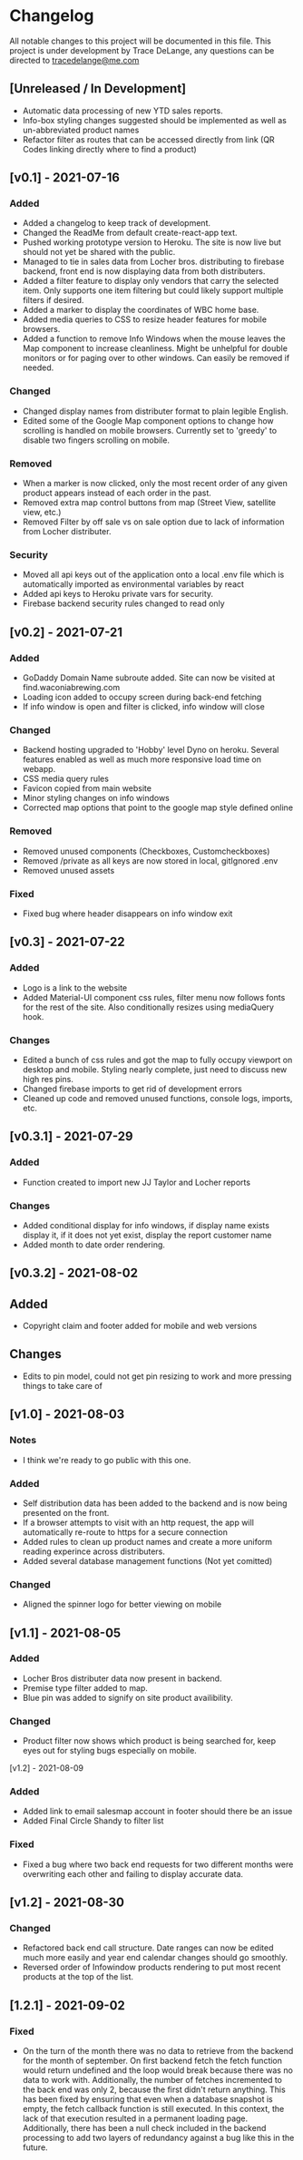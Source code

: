 # Changelog
All notable changes to this project will be documented in this file.
This project is under development by Trace DeLange, any questions can be directed to tracedelange@me.com

## [Unreleased / In Development]
- Automatic data processing of new YTD sales reports.
- Info-box styling changes suggested should be implemented as well as un-abbreviated product names
- Refactor filter as routes that can be accessed directly from link (QR Codes linking directly where to find a product)


## [v0.1] - 2021-07-16
### Added
- Added a changelog to keep track of development.
- Changed the ReadMe from default create-react-app text.
- Pushed working prototype version to Heroku. The site is now live but should not yet be shared with the public.
- Managed to tie in sales data from Locher bros. distributing to firebase backend, front end is now displaying data from both distributers.
- Added a filter feature to display only vendors that carry the selected item. Only supports one item filtering but could likely support multiple filters if desired.
- Added a marker to display the coordinates of WBC home base.
- Added media queries to CSS to resize header features for mobile browsers.
- Added a function to remove Info Windows when the mouse leaves the Map component to increase cleanliness. Might be unhelpful for double monitors or for paging over to other windows. Can easily be removed if needed.

### Changed
- Changed display names from distributer format to plain legible English. 
- Edited some of the Google Map component options to change how scrolling is handled on mobile browsers. Currently set to 'greedy' to disable two fingers scrolling on mobile.

### Removed
- When a marker is now clicked, only the most recent order of any given product appears instead of each order in the past.
- Removed extra map control buttons from map (Street View, satellite view, etc.)
- Removed Filter by off sale vs on sale option due to lack of information from Locher distributer.

### Security
- Moved all api keys out of the application onto a local .env file which is automatically imported as environmental variables by react
- Added api keys to Heroku private vars for security.
- Firebase backend security rules changed to read only



## [v0.2] - 2021-07-21

### Added
- GoDaddy Domain Name subroute added. Site can now be visited at find.waconiabrewing.com
- Loading icon added to occupy screen during back-end fetching
- If info window is open and filter is clicked, info window will close

### Changed
- Backend hosting upgraded to 'Hobby' level Dyno on heroku. Several features enabled as well as much more responsive load time on webapp.
- CSS media query rules
- Favicon copied from main website
- Minor styling changes on info windows
- Corrected map options that point to the google map style defined online
### Removed
- Removed unused components (Checkboxes, Customcheckboxes)
- Removed /private as all keys are now stored in local, gitIgnored .env
- Removed unused assets

### Fixed
- Fixed bug where header disappears on info window exit


## [v0.3] - 2021-07-22

### Added
- Logo is a link to the website
- Added Material-UI component css rules, filter menu now follows fonts for the rest of the site. Also conditionally resizes using mediaQuery hook.

### Changes
- Edited a bunch of css rules and got the map to fully occupy viewport on desktop and mobile. Styling nearly complete, just need to discuss new high res pins.
- Changed firebase imports to get rid of development errors
- Cleaned up code and removed unused functions, console logs, imports, etc.


## [v0.3.1] - 2021-07-29

### Added
- Function created to import new JJ Taylor and Locher reports

### Changes 
- Added conditional display for info windows, if display name exists display it, if it does not yet exist, display the report customer name 
- Added month to date order rendering.

## [v0.3.2] - 2021-08-02

## Added
- Copyright claim and footer added for mobile and web versions

## Changes
- Edits to pin model, could not get pin resizing to work and more pressing things to take care of


## [v1.0] - 2021-08-03

### Notes
- I think we're ready to go public with this one. 

### Added
- Self distribution data has been added to the backend and is now being presented on the front.
- If a browser attempts to visit with an http request, the app will automatically re-route to https for a secure connection
- Added rules to clean up product names and create a more uniform reading experince across distributers.
- Added several database management functions (Not yet comitted)

### Changed
- Aligned the spinner logo for better viewing on mobile

## [v1.1] - 2021-08-05

### Added
- Locher Bros distributer data now present in backend.
- Premise type filter added to map.
- Blue pin was added to signify on site product availibility.

### Changed
- Product filter now shows which product is being searched for, keep eyes out for styling bugs especially on mobile.

[v1.2] - 2021-08-09

### Added
- Added link to email salesmap account in footer should there be an issue
- Added Final Circle Shandy to filter list

### Fixed
- Fixed a bug where two back end requests for two different months were overwriting each other and failing to display accurate data.

## [v1.2] - 2021-08-30

### Changed
- Refactored back end call structure. Date ranges can now be edited much more easily and year end calendar changes should go smoothly.
- Reversed order of Infowindow products rendering to put most recent products at the top of the list.

## [1.2.1] - 2021-09-02 

### Fixed
- On the turn of the month there was no data to retrieve from the backend for the month of september. On first backend fetch the fetch function would return undefined and the loop would break because there was no data to work with. Additionally, the number of fetches incremented to the back end was only 2, because the first didn't return anything. This has been fixed by ensuring that even when a database snapshot is empty, the fetch callback function is still executed. In this context, the lack of that execution resulted in a permanent loading page. Additionally, there has been a null check included in the backend processing to add two layers of redundancy against a bug like this in the future.